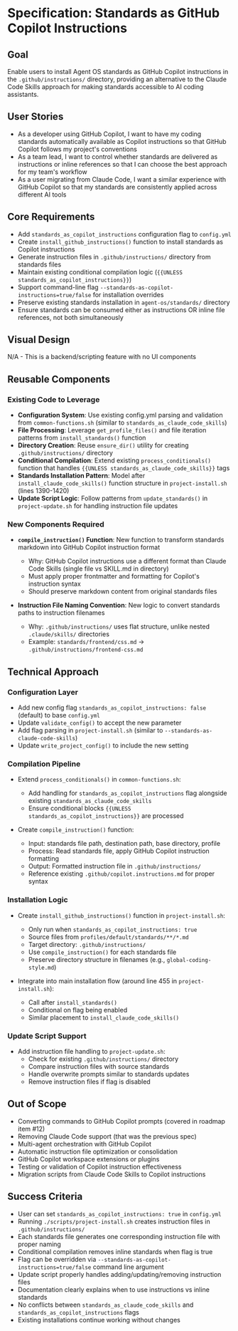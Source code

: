 # Specification: Standards as GitHub Copilot Instructions

## Goal
Enable users to install Agent OS standards as GitHub Copilot instructions in the `.github/instructions/` directory, providing an alternative to the Claude Code Skills approach for making standards accessible to AI coding assistants.

## User Stories
- As a developer using GitHub Copilot, I want to have my coding standards automatically available as Copilot instructions so that GitHub Copilot follows my project's conventions
- As a team lead, I want to control whether standards are delivered as instructions or inline references so that I can choose the best approach for my team's workflow
- As a user migrating from Claude Code, I want a similar experience with GitHub Copilot so that my standards are consistently applied across different AI tools

## Core Requirements
- Add `standards_as_copilot_instructions` configuration flag to `config.yml`
- Create `install_github_instructions()` function to install standards as Copilot instructions
- Generate instruction files in `.github/instructions/` directory from standards files
- Maintain existing conditional compilation logic (`{{UNLESS standards_as_copilot_instructions}}`)
- Support command-line flag `--standards-as-copilot-instructions=true/false` for installation overrides
- Preserve existing standards installation in `agent-os/standards/` directory
- Ensure standards can be consumed either as instructions OR inline file references, not both simultaneously

## Visual Design
N/A - This is a backend/scripting feature with no UI components

## Reusable Components

### Existing Code to Leverage
- **Configuration System**: Use existing config.yml parsing and validation from `common-functions.sh` (similar to `standards_as_claude_code_skills`)
- **File Processing**: Leverage `get_profile_files()` and file iteration patterns from `install_standards()` function
- **Directory Creation**: Reuse `ensure_dir()` utility for creating `.github/instructions/` directory
- **Conditional Compilation**: Extend existing `process_conditionals()` function that handles `{{UNLESS standards_as_claude_code_skills}}` tags
- **Standards Installation Pattern**: Model after `install_claude_code_skills()` function structure in `project-install.sh` (lines 1390-1420)
- **Update Script Logic**: Follow patterns from `update_standards()` in `project-update.sh` for handling instruction file updates

### New Components Required
- **`compile_instruction()` Function**: New function to transform standards markdown into GitHub Copilot instruction format
  - Why: GitHub Copilot instructions use a different format than Claude Code Skills (single file vs SKILL.md in directory)
  - Must apply proper frontmatter and formatting for Copilot's instruction syntax
  - Should preserve markdown content from original standards files
  
- **Instruction File Naming Convention**: New logic to convert standards paths to instruction filenames
  - Why: `.github/instructions/` uses flat structure, unlike nested `.claude/skills/` directories
  - Example: `standards/frontend/css.md` → `.github/instructions/frontend-css.md`

## Technical Approach

### Configuration Layer
- Add new config flag `standards_as_copilot_instructions: false` (default) to base `config.yml`
- Update `validate_config()` to accept the new parameter
- Add flag parsing in `project-install.sh` (similar to `--standards-as-claude-code-skills`)
- Update `write_project_config()` to include the new setting

### Compilation Pipeline
- Extend `process_conditionals()` in `common-functions.sh`:
  - Add handling for `standards_as_copilot_instructions` flag alongside existing `standards_as_claude_code_skills`
  - Ensure conditional blocks `{{UNLESS standards_as_copilot_instructions}}` are processed
  
- Create `compile_instruction()` function:
  - Input: standards file path, destination path, base directory, profile
  - Process: Read standards file, apply GitHub Copilot instruction formatting
  - Output: Formatted instruction file in `.github/instructions/`
  - Reference existing `.github/copilot.instructions.md` for proper syntax

### Installation Logic
- Create `install_github_instructions()` function in `project-install.sh`:
  - Only run when `standards_as_copilot_instructions: true` 
  - Source files from `profiles/default/standards/**/*.md`
  - Target directory: `.github/instructions/`
  - Use `compile_instruction()` for each standards file
  - Preserve directory structure in filenames (e.g., `global-coding-style.md`)
  
- Integrate into main installation flow (around line 455 in `project-install.sh`):
  - Call after `install_standards()` 
  - Conditional on flag being enabled
  - Similar placement to `install_claude_code_skills()`

### Update Script Support
- Add instruction file handling to `project-update.sh`:
  - Check for existing `.github/instructions/` directory
  - Compare instruction files with source standards
  - Handle overwrite prompts similar to standards updates
  - Remove instruction files if flag is disabled

## Out of Scope
- Converting commands to GitHub Copilot prompts (covered in roadmap item #12)
- Removing Claude Code support (that was the previous spec)
- Multi-agent orchestration with GitHub Copilot
- Automatic instruction file optimization or consolidation
- GitHub Copilot workspace extensions or plugins
- Testing or validation of Copilot instruction effectiveness
- Migration scripts from Claude Code Skills to Copilot instructions

## Success Criteria
- User can set `standards_as_copilot_instructions: true` in `config.yml`
- Running `./scripts/project-install.sh` creates instruction files in `.github/instructions/`
- Each standards file generates one corresponding instruction file with proper naming
- Conditional compilation removes inline standards when flag is true
- Flag can be overridden via `--standards-as-copilot-instructions=true/false` command line argument
- Update script properly handles adding/updating/removing instruction files
- Documentation clearly explains when to use instructions vs inline standards
- No conflicts between `standards_as_claude_code_skills` and `standards_as_copilot_instructions` flags
- Existing installations continue working without changes
